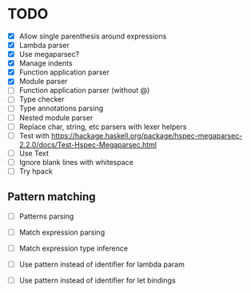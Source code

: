 # TODO
  - [X] Allow single parenthesis around expressions
  - [X] Lambda parser
  - [X] Use megaparsec?
  - [X] Manage indents
  - [X] Function application parser
  - [X] Module parser
  - [ ] Function application parser (without @)
  - [ ] Type checker
  - [ ] Type annotations parsing
  - [ ] Nested module parser
  - [ ] Replace char, string, etc parsers with lexer helpers
  - [ ] Test with https://hackage.haskell.org/package/hspec-megaparsec-2.2.0/docs/Test-Hspec-Megaparsec.html
  - [ ] Use Text
  - [ ] Ignore blank lines with whitespace
  - [ ] Try hpack

## Pattern matching
  - [ ] Patterns parsing
  - [ ] Match expression parsing
  - [ ] Match expression type inference
  - [ ] Use pattern instead of identifier for lambda param
  - [ ] Use pattern instead of identifier for let bindings

